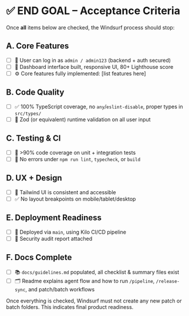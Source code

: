 # ✅ END GOAL – Acceptance Criteria

Once **all** items below are checked, the Windsurf process should stop:

## A. Core Features

- [ ] 🎯 User can log in as `admin / admin123` (backend + auth secured)
- [ ] 🧩 Dashboard interface built, responsive UI, 80+ Lighthouse score
- [ ] ⚙️ Core features fully implemented: [list features here]

## B. Code Quality

- [ ] ✅ 100% TypeScript coverage, no `any`/`eslint-disable`, proper types in `src/types/`
- [ ] 🤖 Zod (or equivalent) runtime validation on all user input

## C. Testing & CI

- [ ] 🧪 >90% code coverage on unit + integration tests
- [ ] 🧀 No errors under `npm run lint`, `typecheck`, or `build`

## D. UX + Design

- [ ] 🎨 Tailwind UI is consistent and accessible
- [ ] ✅ No layout breakpoints on mobile/tablet/desktop

## E. Deployment Readiness

- [ ] 🚀 Deployed via `main`, using Kilo CI/CD pipeline
- [ ] 🔐 Security audit report attached

## F. Docs Complete

- [ ] 📚 `docs/guidelines.md` populated, all checklist & summary files exist
- [ ] 🗂️ Readme explains agent flow and how to run `/pipeline`, `/release-sync`, and patch/batch workflows

Once everything is checked, Windsurf must not create any new patch or batch folders. This indicates final product readiness.
